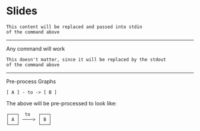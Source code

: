 # Slides

~~~sd replaced processed
This content will be replaced and passed into stdin
of the command above
~~~

---

Any command will work

~~~echo "You can do whatever, really"
This doesn't matter, since it will be replaced by the stdout
of the command above
~~~

---

Pre-process Graphs

~~~graph-easy --as=boxart
[ A ] - to -> [ B ]
~~~

The above will be pre-processed to look like:

```
┌───┐  to   ┌───┐
│ A │ ────> │ B │
└───┘       └───┘
```

